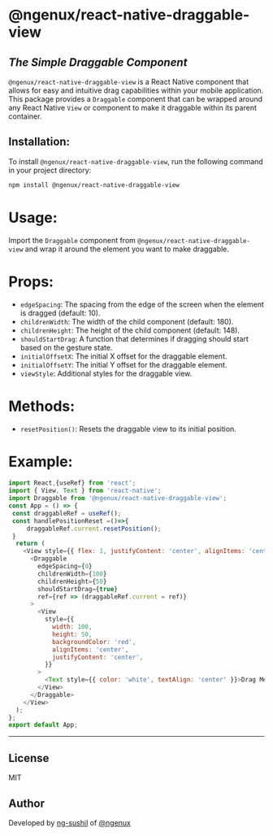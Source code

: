 # @ngenux/react-native-draggable-view
## _The Simple Draggable Component_

`@ngenux/react-native-draggable-view` is a React Native component that allows for easy and intuitive drag capabilities within your mobile application. This package provides a `Draggable` component that can be wrapped around any React Native `View` or component to make it draggable within its parent container.

## Installation:
To install `@ngenux/react-native-draggable-view`, run the following command in your project directory:
```bash
npm install @ngenux/react-native-draggable-view
```
# Usage:
Import the `Draggable` component from `@ngenux/react-native-draggable-view` and wrap it around the element you want to make draggable.

# Props:
- `edgeSpacing`: The spacing from the edge of the screen when the element is dragged (default: 10).
- `childrenWidth`: The width of the child component (default: 180).
- `childrenHeight`: The height of the child component (default: 148).
- `shouldStartDrag`: A function that determines if dragging should start based on the gesture state.
- `initialOffsetX`: The initial X offset for the draggable element.
- `initialOffsetY`: The initial Y offset for the draggable element.
- `viewStyle`: Additional styles for the draggable view.

# Methods:
- `resetPosition()`: Resets the draggable view to its initial position.
# Example:
```js
import React,{useRef} from 'react';
import { View, Text } from 'react-native';
import Draggable from '@ngenux/react-native-draggable-view';
const App = () => {
 const draggableRef = useRef();
 const handlePositionReset =()=>{
     draggableRef.current.resetPosition();
 }
  return (
    <View style={{ flex: 1, justifyContent: 'center', alignItems: 'center' }}>
      <Draggable
        edgeSpacing={0}
        childrenWidth={100}
        childrenHeight={50}
        shouldStartDrag={true}
        ref={ref => (draggableRef.current = ref)}
      >
        <View
          style={{
            width: 100,
            height: 50,
            backgroundColor: 'red',
            alignItems: 'center',
            justifyContent: 'center',
          }}
        >
          <Text style={{ color: 'white', textAlign: 'center' }}>Drag Me!</Text>
        </View>
      </Draggable>
    </View>
  );
};
export default App;
```
---
## License
MIT

## Author


Developed by [ng-sushil](https://github.com/ng-sushil) of [@ngenux](https://www.ngenux.com/)
